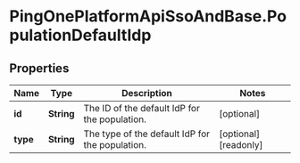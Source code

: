 # PingOnePlatformApiSsoAndBase.PopulationDefaultIdp

## Properties

Name | Type | Description | Notes
------------ | ------------- | ------------- | -------------
**id** | **String** | The ID of the default IdP for the population. | [optional] 
**type** | **String** | The type of the default IdP for the population. | [optional] [readonly] 


